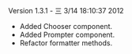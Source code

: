 
Version 1.3.1 - 三  3/14 18:10:37 2012

- Added Chooser component.
- Added Prompter component.
- Refactor formatter methods.

